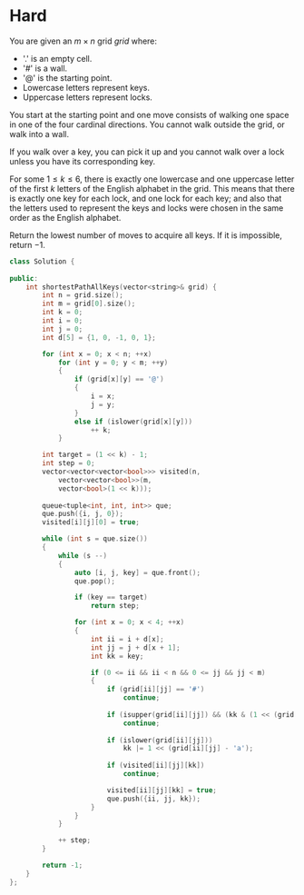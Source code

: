 # Hard

You are given an $m \times n$ grid $grid$ where:

- '.' is an empty cell.
- '#' is a wall.
- '@' is the starting point.
- Lowercase letters represent keys.
- Uppercase letters represent locks.

You start at the starting point and one move consists of walking one space in one of the four cardinal directions. You cannot walk outside the grid, or walk into a wall.

If you walk over a key, you can pick it up and you cannot walk over a lock unless you have its corresponding key.

For some $1 \leq k \leq 6$, there is exactly one lowercase and one uppercase letter of the first $k$ letters of the English alphabet in the grid. This means that there is exactly one key for each lock, and one lock for each key; and also that the letters used to represent the keys and locks were chosen in the same order as the English alphabet.

Return the lowest number of moves to acquire all keys. If it is impossible, return $-1$.

```cpp
class Solution {
    
public:
    int shortestPathAllKeys(vector<string>& grid) {
        int n = grid.size();
        int m = grid[0].size();
        int k = 0;
        int i = 0;
        int j = 0;
        int d[5] = {1, 0, -1, 0, 1};

        for (int x = 0; x < n; ++x)
            for (int y = 0; y < m; ++y)
            {
                if (grid[x][y] == '@')
                {
                    i = x;
                    j = y;
                }
                else if (islower(grid[x][y]))
                    ++ k;
            }

        int target = (1 << k) - 1;
        int step = 0;
        vector<vector<vector<bool>>> visited(n, 
            vector<vector<bool>>(m, 
            vector<bool>(1 << k)));
        
        queue<tuple<int, int, int>> que;
        que.push({i, j, 0});
        visited[i][j][0] = true;

        while (int s = que.size())
        {
            while (s --)
            {
                auto [i, j, key] = que.front();
                que.pop();

                if (key == target)
                    return step;

                for (int x = 0; x < 4; ++x)
                {
                    int ii = i + d[x];
                    int jj = j + d[x + 1];
                    int kk = key;

                    if (0 <= ii && ii < n && 0 <= jj && jj < m)
                    {
                        if (grid[ii][jj] == '#')
                            continue;
                        
                        if (isupper(grid[ii][jj]) && (kk & (1 << (grid[ii][jj] - 'A'))) == 0)
                            continue;
                        
                        if (islower(grid[ii][jj]))
                            kk |= 1 << (grid[ii][jj] - 'a');
                        
                        if (visited[ii][jj][kk])
                            continue;

                        visited[ii][jj][kk] = true;
                        que.push({ii, jj, kk});
                    }
                }
            }

            ++ step;
        }

        return -1;
    }
};
```
